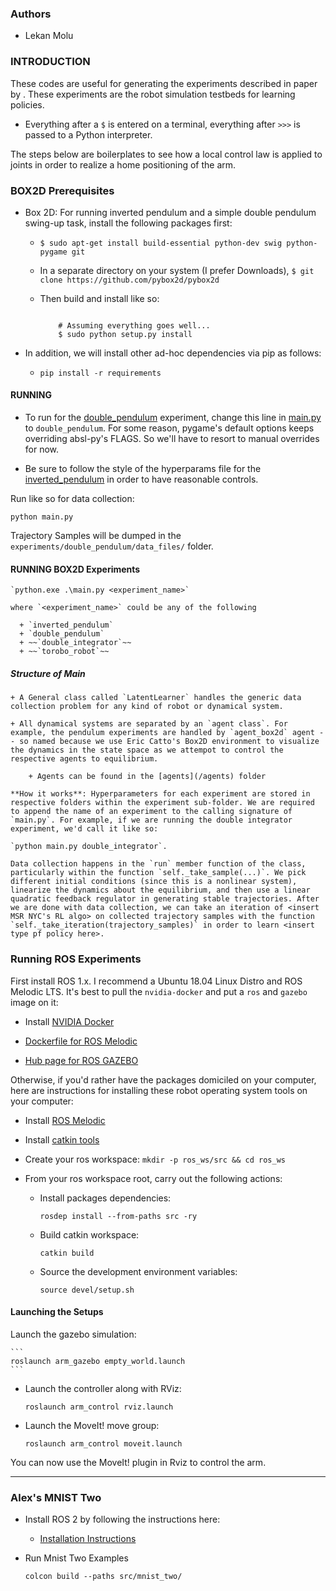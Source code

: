 ### Authors

+ Lekan Molu


### INTRODUCTION

These codes are useful for generating the experiments described in paper <such and such> by <such and such>. These experiments are the robot simulation testbeds  for learning  <such and such> policies.

- Everything after a `$` is entered on a terminal, everything after `>>>` is passed to a Python interpreter.

The steps below are boilerplates to see how a local control law is applied to joints in order to realize a home positioning of the arm.

### BOX2D Prerequisites

+ Box 2D: For running inverted pendulum and a simple double pendulum swing-up task, install the following packages first:

    + `$ sudo apt-get install build-essential python-dev swig python-pygame git`

    + In a separate directory on your system (I prefer Downloads), `$ git clone https://github.com/pybox2d/pybox2d`

    + Then build and install like so:
      ```$ python setup.py build

          # Assuming everything goes well...
          $ sudo python setup.py install
      ```

+ In addition, we will install other ad-hoc dependencies via pip as follows:

    + ```pip install -r requirements```


#### RUNNING

+ To run for the [double_pendulum]() experiment, change this line in [main.py](https://github.com/robotsorcerer/LatentLearning/blob/delldevs/robots/main.py#L35) to `double_pendulum`. For some reason, pygame's default options keeps overriding absl-py's FLAGS. So we'll have to resort to manual overrides for now.

+ Be sure to follow the style of the hyperparams file for the [inverted_pendulum](https://github.com/robotsorcerer/LatentLearning/blob/delldevs/robots/experiments/double_pendulum/hyperparams.py) in order to have reasonable controls.

Run like so for data collection:

```python main.py```

Trajectory Samples will be dumped in the `experiments/double_pendulum/data_files/` folder.



#### RUNNING BOX2D Experiments

    `python.exe .\main.py <experiment_name>`

    where `<experiment_name>` could be any of the following

      + `inverted_pendulum`
      + `double_pendulum`
      + ~~`double_integrator`~~
      + ~~`torobo_robot`~~


##### Structure of Main

    + A General class called `LatentLearner` handles the generic data collection problem for any kind of robot or dynamical system.

    + All dynamical systems are separated by an `agent class`. For example, the pendulum experiments are handled by `agent_box2d` agent -- so named because we use Eric Catto's Box2D environment to visualize the dynamics in the state space as we attempot to control the respective agents to equilibrium.

        + Agents can be found in the [agents](/agents) folder

    **How it works**: Hyperparameters for each experiment are stored in respective folders within the experiment sub-folder. We are required to append the name of an experiment to the calling signature of `main.py`. For example, if we are running the double integrator experiment, we'd call it like so:

    `python main.py double_integrator`.

    Data collection happens in the `run` member function of the class, particularly within the function `self._take_sample(...)`. We pick different initial conditions (since this is a nonlinear system), linearize the dynamics about the equilibrium, and then use a linear quadratic feedback regulator in generating stable trajectories. After we are done with data collection, we can take an iteration of <insert MSR NYC's RL algo> on collected trajectory samples with the function `self._take_iteration(trajectory_samples)` in order to learn <insert type pf policy here>.


### Running ROS Experiments

First install ROS 1.x. I recommend a Ubuntu 18.04 Linux Distro and ROS Melodic LTS.
It's best to pull the `nvidia-docker` and put a `ros` and `gazebo` image on it:

  + Install [NVIDIA Docker](https://docs.nvidia.com/datacenter/cloud-native/container-toolkit/install-guide.html)

  + [Dockerfile for ROS Melodic](https://hub.docker.com/layers/amd64/ros/melodic/images/sha256-6c99c80a97d9a6af8b830bd34c028e9a80d42138ab0d4ab9bfa78998c70c0954?context=explore)

  + [Hub page for ROS GAZEBO](https://hub.docker.com/_/gazebo)

Otherwise, if you'd rather have the packages domiciled on your computer, here are
instructions for installing these robot operating system tools on your computer:

  + Install [ROS Melodic](http://wiki.ros.org/melodic/Installation/Ubuntu)

  + Install [catkin tools](https://catkin-tools.readthedocs.io/en/latest/installing.html)

  + Create your ros workspace: `mkdir -p ros_ws/src && cd ros_ws`

  + From your ros workspace root, carry out the following actions:

    + Install packages dependencies:

      ```
      rosdep install --from-paths src -ry
      ```

    + Build catkin workspace:

      ```
      catkin build
      ```

    + Source the development environment variables:

      ```
      source devel/setup.sh
      ```

#### Launching the Setups

  Launch the gazebo simulation:

    ```
    roslaunch arm_gazebo empty_world.launch
    ```

  + Launch the controller along with RViz:

      ```
      roslaunch arm_control rviz.launch
      ```

  + Launch the MoveIt! move group:
      ```
      roslaunch arm_control moveit.launch
      ```

  You can now use the MoveIt! plugin in Rviz to control the arm.
___

### Alex's MNIST Two

+ Install ROS 2 by following the instructions here:

  - [Installation Instructions](https://docs.ros.org/en/foxy/Tutorials/Creating-Your-First-ROS2-Package.html)

+ Run Mnist Two Examples

   ```colcon build --paths src/mnist_two/```
